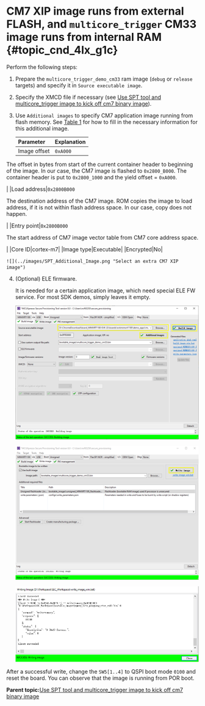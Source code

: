# CM7 XIP image runs from external FLASH, and `multicore_trigger` CM33 image runs from internal RAM {#topic_cnd_4lx_g1c}

Perform the following steps:

1.  Prepare the `multicore_trigger_demo_cm33` ram image \(`debug` or `release` targets\) and specify it in `Source executable image`.
2.  Specify the XMCD file if necessary \(see [Use SPT tool and multicore\_trigger image to kick off cm7 binary image](use_SPT_tool_and_multicore_trigger_image.md)\).
3.  Use `Additional images` to specify CM7 application image running from flash memory. See [Table 1](#table_para) for how to fill in the necessary information for this additional image.

    |Parameter|Explanation|
    |---------|-----------|
    |Image offset|`0xA000`

 The offset in bytes from start of the current container header to beginning of the image. In our case, the CM7 image is flashed to `0x2800_B000`. The container header is put to `0x2800_1000` and the yield offset = `0xA000`.

|
    |Load address|`0x2800B000`

 The destination address of the CM7 image. ROM copies the image to load address, if it is not within flash address space. In our case, copy does not happen.

|
    |Entry point|`0x2800B000`

 The start address of CM7 image vector table from CM7 core address space.

|
    |Core ID|cortex-m7|
    |Image type|Executable|
    |Encrypted|No|

    ![](../images/SPT_Additional_Image.png "Select an extra CM7 XIP image")

4.  \(Optional\) ELE firmware.

    It is needed for a certain application image, which need special ELE FW service. For most SDK demos, simply leaves it empty.

    ![](../images/SPT_BUILD_CM33_CM7_XIP_IMAGE.png "Build CM33 and CM7 combined image Type 1")

    ![](../images/SPT_Write_CM33_CM7_Combined_Image.png "Write CM33 and CM7 combined image Type 1")

    ![](../images/SPT_Write_Success.png "Write CM33 and CM7 combined image Type 1 success")


After a successful write, change the `SW5[1..4]` to QSPI boot mode `0100` and reset the board. You can observe that the image is running from POR boot.

**Parent topic:**[Use SPT tool and multicore\_trigger image to kick off cm7 binary image](../topics/use_SPT_tool_and_multicore_trigger_image.md)


